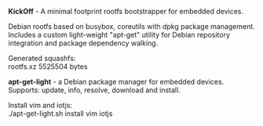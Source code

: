 <b>KickOff</b> - A minimal footprint rootfs bootstrapper for embedded devices. <br/>

Debian rootfs based on busybox, coreutils with dpkg package management.<br/>
Includes a custom light-weight "apt-get" utility for Debian repository integration and package dependency walking.<br/>

Generated squashfs:<br/>
rootfs.xz 5525504 bytes<br/>


<b>apt-get-light</b> - a Debian package manager for embedded devices. <br/>
Supports: update, info, resolve, download and install.

Install vim and iotjs:<br/>
./apt-get-light.sh install vim iotjs


